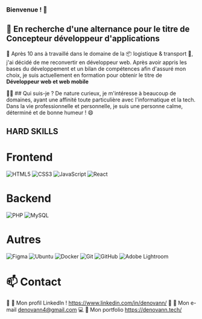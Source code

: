 ### Bienvenue ! 👋

## 🚨 En recherche d'une alternance pour le titre de Concepteur développeur d'applications

📌 Après 10 ans à travaillé dans le domaine de la 📦 logistique & transport 🚛, j'ai décidé de me reconvertir en développeur web. 
Après avoir appris les bases du développement et un bilan de compétences afin d'assuré mon choix, je suis actuellement en formation pour obtenir le titre de
**Développeur web et web mobile**

👨‍💻 ## Qui suis-je ?
De nature curieux, je m'intéresse à beaucoup de domaines, ayant une affinité toute particulière avec l'informatique et la tech. 
Dans la vie professionnelle et personnelle, je suis une personne calme, déterminé et de bonne humeur ! 😄 


## HARD SKILLS
# Frontend
![HTML5](https://img.shields.io/badge/html5-%23E34F26.svg?style=for-the-badge&logo=html5&logoColor=white) ![CSS3](https://img.shields.io/badge/css3-%231572B6.svg?style=for-the-badge&logo=css3&logoColor=white) ![JavaScript](https://img.shields.io/badge/javascript-%23323330.svg?style=for-the-badge&logo=javascript&logoColor=%23F7DF1E) ![React](https://img.shields.io/badge/react-%2320232a.svg?style=for-the-badge&logo=react&logoColor=%2361DAFB) 

# Backend
![PHP](https://img.shields.io/badge/php-%23777BB4.svg?style=for-the-badge&logo=php&logoColor=white) ![MySQL](https://img.shields.io/badge/mysql-4479A1.svg?style=for-the-badge&logo=mysql&logoColor=white) 

# Autres
![Figma](https://img.shields.io/badge/figma-%23F24E1E.svg?style=for-the-badge&logo=figma&logoColor=white) ![Ubuntu](https://img.shields.io/badge/Ubuntu-E95420?style=for-the-badge&logo=ubuntu&logoColor=white) ![Docker](https://img.shields.io/badge/docker-%230db7ed.svg?style=for-the-badge&logo=docker&logoColor=white) ![Git](https://img.shields.io/badge/git-%23F05033.svg?style=for-the-badge&logo=git&logoColor=white) ![GitHub](https://img.shields.io/badge/github-%23121011.svg?style=for-the-badge&logo=github&logoColor=white) ![Adobe Lightroom](https://img.shields.io/badge/Adobe%20Lightroom-31A8FF.svg?style=for-the-badge&logo=Adobe%20Lightroom&logoColor=white)

# 📫 Contact 
💬 🔗 Mon profil LinkedIn ! https://www.linkedin.com/in/denovann/ 
📧 🔗 Mon e-mail denovann4@gmail.com
💻 🔗 Mon portfolio https://denovann.tech/



